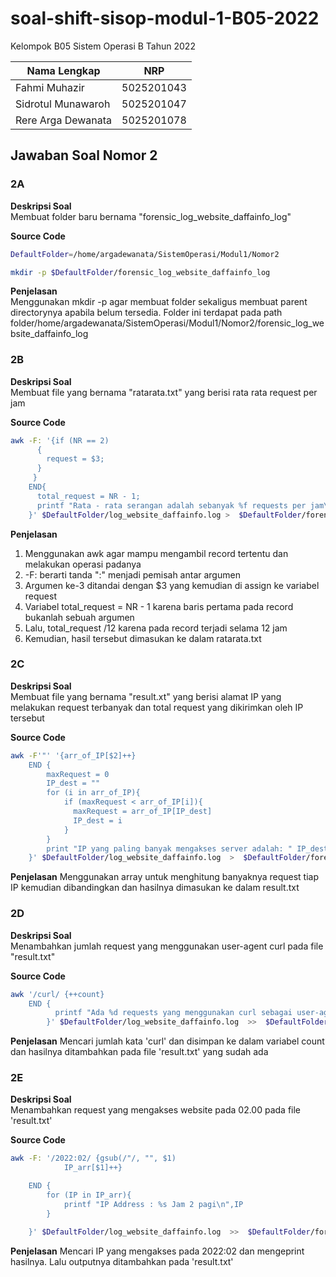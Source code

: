 # **soal-shift-sisop-modul-1-B05-2022** #

Kelompok B05 Sistem Operasi B Tahun 2022

Nama Lengkap | NRP
------------- | -------------
Fahmi Muhazir        | 5025201043
Sidrotul Munawaroh   | 5025201047
Rere Arga Dewanata   | 5025201078 

## Jawaban Soal Nomor 2
### 2A
**Deskripsi Soal**  
Membuat folder baru bernama "forensic_log_website_daffainfo_log"  

**Source Code** 
```bash
DefaultFolder=/home/argadewanata/SistemOperasi/Modul1/Nomor2

mkdir -p $DefaultFolder/forensic_log_website_daffainfo_log
``` 
**Penjelasan**  
Menggunakan mkdir -p agar membuat folder sekaligus membuat parent directorynya apabila belum tersedia. Folder ini terdapat pada path folder/home/argadewanata/SistemOperasi/Modul1/Nomor2/forensic_log_website_daffainfo_log

### 2B  
**Deskripsi Soal**  
Membuat file yang bernama "ratarata.txt" yang berisi rata rata request per jam  

**Source Code**  
```bash
awk -F: '{if (NR == 2)
	  {
	    request = $3; 
	  }
	 }
	END{
	  total_request = NR - 1;
	  printf "Rata - rata serangan adalah sebanyak %f requests per jam\n", total_request/12
	}' $DefaultFolder/log_website_daffainfo.log >  $DefaultFolder/forensic_log_website_daffainfo_log/ratarata.txt

``` 
**Penjelasan**
1. Menggunakan awk agar mampu mengambil record tertentu dan melakukan operasi padanya  
2. -F: berarti tanda ":" menjadi pemisah antar argumen    
3. Argumen ke-3 ditandai dengan $3 yang kemudian di assign ke variabel request  
4. Variabel total_request = NR - 1 karena baris pertama pada record bukanlah sebuah argumen  
5. Lalu, total_request /12 karena pada record terjadi selama 12 jam
6. Kemudian, hasil tersebut dimasukan ke dalam ratarata.txt

### 2C  
**Deskripsi Soal**  
Membuat file yang bernama "result.xt" yang berisi alamat IP yang melakukan request terbanyak dan total request yang dikirimkan oleh IP tersebut

**Source Code**  
```bash
awk -F'"' '{arr_of_IP[$2]++}
	END {
		maxRequest = 0
		IP_dest = ""
		for (i in arr_of_IP){
			if (maxRequest < arr_of_IP[i]){
			  maxRequest = arr_of_IP[IP_dest]
			  IP_dest = i
			}
		}
		print "IP yang paling banyak mengakses server adalah: " IP_dest " sebanyak " maxRequest " requests\n"
	}' $DefaultFolder/log_website_daffainfo.log  >  $DefaultFolder/forensic_log_website_daffainfo_log/result.txt

``` 
**Penjelasan**
Menggunakan array untuk menghitung banyaknya request tiap IP kemudian dibandingkan dan hasilnya dimasukan ke dalam result.txt

### 2D  
**Deskripsi Soal**  
Menambahkan jumlah request yang menggunakan user-agent curl pada file "result.txt"

**Source Code**  
```bash
awk '/curl/ {++count}
    END {
          printf "Ada %d requests yang menggunakan curl sebagai user-agent\n\n", count
        }' $DefaultFolder/log_website_daffainfo.log  >>  $DefaultFolder/forensic_log_website_daffainfo_log/result.txt

``` 
**Penjelasan**
Mencari jumlah kata 'curl' dan disimpan ke dalam variabel count dan hasilnya ditambahkan pada file 'result.txt' yang sudah ada

### 2E 
**Deskripsi Soal**  
Menambahkan request yang mengakses website pada 02.00 pada file 'result.txt'

**Source Code**  
```bash
awk -F: '/2022:02/ {gsub(/"/, "", $1)
   		    IP_arr[$1]++}

	END {
		for (IP in IP_arr){
			printf "IP Address : %s Jam 2 pagi\n",IP
		}

	}' $DefaultFolder/log_website_daffainfo.log  >>  $DefaultFolder/forensic_log_website_daffainfo_log/result.txt

``` 
**Penjelasan**
Mencari IP yang mengakses pada 2022:02 dan mengeprint hasilnya. Lalu outputnya ditambahkan pada 'result.txt'


  
